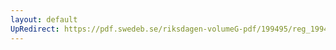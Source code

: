 ```yaml
---
layout: default
UpRedirect: https://pdf.swedeb.se/riksdagen-volumeG-pdf/199495/reg_199495/reg_199495_0334.pdf
---
```

